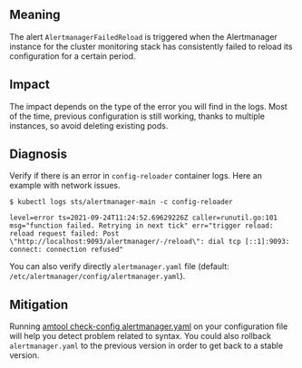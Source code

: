 ## Meaning

The alert `AlertmanagerFailedReload` is triggered when the Alertmanager instance
for the cluster monitoring stack has consistently failed to reload its
configuration for a certain period.

## Impact

The impact depends on the type of the error you will find in the logs.
Most of the time, previous configuration is still working, thanks to multiple
instances, so avoid deleting existing pods.

## Diagnosis

Verify if there is an error in `config-reloader` container logs.
Here an example with network issues.

```shell
$ kubectl logs sts/alertmanager-main -c config-reloader

level=error ts=2021-09-24T11:24:52.69629226Z caller=runutil.go:101 msg="function failed. Retrying in next tick" err="trigger reload: reload request failed: Post \"http://localhost:9093/alertmanager/-/reload\": dial tcp [::1]:9093: connect: connection refused"
```

You can also verify directly `alertmanager.yaml` file (default: `/etc/alertmanager/config/alertmanager.yaml`).

## Mitigation

Running [amtool check-config alertmanager.yaml](https://github.com/prometheus/alertmanager#amtool)
on your configuration file will help you detect problem related to syntax.
You could also rollback `alertmanager.yaml` to the previous version in order
to get back to a stable version.
